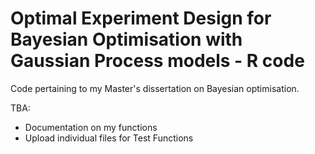 # Optimal Experiment Design for Bayesian Optimisation with Gaussian Process models - R code
Code pertaining to my Master's dissertation on Bayesian optimisation.

TBA:
- Documentation on my functions
- Upload individual files for Test Functions
